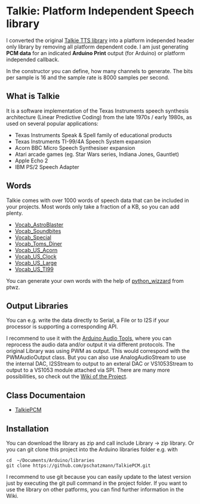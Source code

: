 
# Talkie: Platform Independent Speech library 

I converted the original [Talkie TTS library](https://github.com/going-digital/Talkie) into a platform independed header only library by removing all platform dependent code. I am just generating __PCM data__ for an indicated __Arduino Print__ output (for Arduino) or platform independed callback.

In the constructor you can define, how many channels to generate. The bits per sample
is 16 and the sample rate is 8000 samples per second.

## What is Talkie

It is a software implementation of the Texas Instruments speech synthesis architecture (Linear Predictive Coding) from the late 1970s / early 1980s, as used on several popular applications:

- Texas Instruments Speak & Spell family of educational products
- Texas Instruments TI-99/4A Speech System expansion
- Acorn BBC Micro Speech Synthesiser expansion
- Atari arcade games (eg. Star Wars series, Indiana Jones, Gauntlet)
- Apple Echo 2
- IBM PS/2 Speech Adapter

## Words

Talkie comes with over 1000 words of speech data that can be included in your projects. Most words only take a fraction of a KB, so you can add plenty.

- [Vocab_AstroBlaster](src/Vocab_AstroBlaster.h)
- [Vocab_Soundbites](src/Vocab_Soundbites.h)
- [Vocab_Special](src/Vocab_Special.h)
- [Vocab_Toms_Diner](src/Vocab_Toms_Diner.h)
- [Vocab_US_Acorn](src/Vocab_US_Acorn.h)
- [Vocab_US_Clock](src/Vocab_US_Clock.h)
- [Vocab_US_Large](src/Vocab_US_Large.h)
- [Vocab_US_TI99](src/Vocab_US_TI99.h)

You can generate your own words with the help of [python_wizzard](https://github.com/ptwz/python_wizard) from ptwz.

## Output Libraries

You can e.g. write the data directly to Serial, a File or to I2S if your processor is supporting a corresponding API. 

I recommend to use it with the [Arduino Audio Tools](https://github.com/pschatzmann/arduino-audio-tools), where you can reprocess the audio data and/or output it via different protocols. The original Library was
using PWM as output. This would correspond with the PWMAudioOutput class. But you can also use AnalogAudioStream to use the internal DAC, I2SStream to output to an exteral DAC or VS1053Stream to output to a VS1053 module attached via SPI. There are many more possibilities, so check out the [Wiki of the Project](https://github.com/pschatzmann/arduino-audio-tools/wiki). 

## Class Documentaion

- [TalkiePCM](https://pschatzmann.github.io/TalkiePCM/html/classTalkiePCM.html)


## Installation

You can download the library as zip and call include Library -> zip library. Or you can git clone this project into the Arduino libraries folder e.g. with

```
cd  ~/Documents/Arduino/libraries
git clone https://github.com/pschatzmann/TalkiePCM.git
```

I recommend to use git because you can easily update to the latest version just by executing the git pull command in the project folder. If you want to use the library on other patforms, you can find further information in the Wiki.




